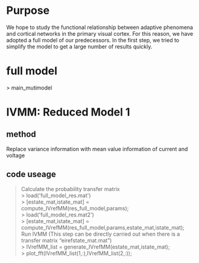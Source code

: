 Purpose
======
We hope to study the functional relationship between adaptive phenomena and cortical networks in the primary visual cortex. For this reason, we have adopted a full model of our predecessors.
In the first step, we tried to simplify the model to get a large number of results quickly.

# full model
\> main_mutimodel  

# IVMM: Reduced Model 1
## method
Replace variance information with mean value information of current and voltage  

## code useage
> Calculate the probability transfer matrix  
\> load('full_model_res.mat')  
\> \[estate_mat,istate_mat] = compute_IVrefMM(res_full_model,params);  
\> load('full_model_res.mat2')  
\> \[estate_mat,istate_mat] = compute_IVrefMM(res_full_model,params,estate_mat,istate_mat);  
> Run IVMM (This step can be directly carried out when there is a transfer matrix “eirefstate_mat.mat”)  
\> IVrefMM_list = generate_IVrefMM(estate_mat,istate_mat);  
\> plot_fft(IVrefMM_list(1,:),IVrefMM_list(2,:));  
